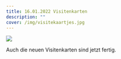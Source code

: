 ```yaml
---
title: 16.01.2022 Visitenkarten
description: ""
cover: /img/visitekaartjes.jpg
---
```

![](/img/visitekaartjes.jpg)

Auch die neuen Visitenkarten sind jetzt fertig.